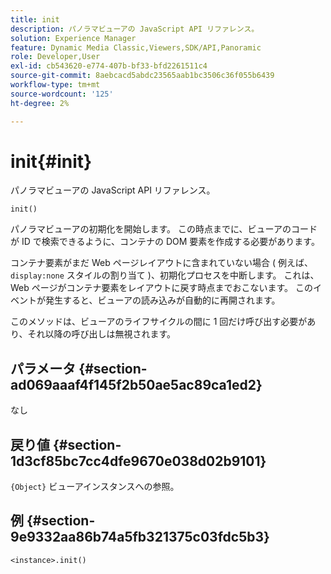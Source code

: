 ```yaml
---
title: init
description: パノラマビューアの JavaScript API リファレンス。
solution: Experience Manager
feature: Dynamic Media Classic,Viewers,SDK/API,Panoramic
role: Developer,User
exl-id: cb543620-e774-407b-bf33-bfd2261511c4
source-git-commit: 8aebcacd5abdc23565aab1bc3506c36f055b6439
workflow-type: tm+mt
source-wordcount: '125'
ht-degree: 2%

---
```


# init{#init}

パノラマビューアの JavaScript API リファレンス。

`init()`

パノラマビューアの初期化を開始します。 この時点までに、ビューアのコードが ID で検索できるように、コンテナの DOM 要素を作成する必要があります。

コンテナ要素がまだ Web ページレイアウトに含まれていない場合 ( 例えば、 `display:none` スタイルの割り当て )、初期化プロセスを中断します。 これは、Web ページがコンテナ要素をレイアウトに戻す時点までおこないます。 このイベントが発生すると、ビューアの読み込みが自動的に再開されます。

このメソッドは、ビューアのライフサイクルの間に 1 回だけ呼び出す必要があり、それ以降の呼び出しは無視されます。

## パラメータ {#section-ad069aaaf4f145f2b50ae5ac89ca1ed2}

なし

## 戻り値 {#section-1d3cf85bc7cc4dfe9670e038d02b9101}

`{Object}` ビューアインスタンスへの参照。

## 例 {#section-9e9332aa86b74a5fb321375c03fdc5b3}

```
<instance>.init()
```
